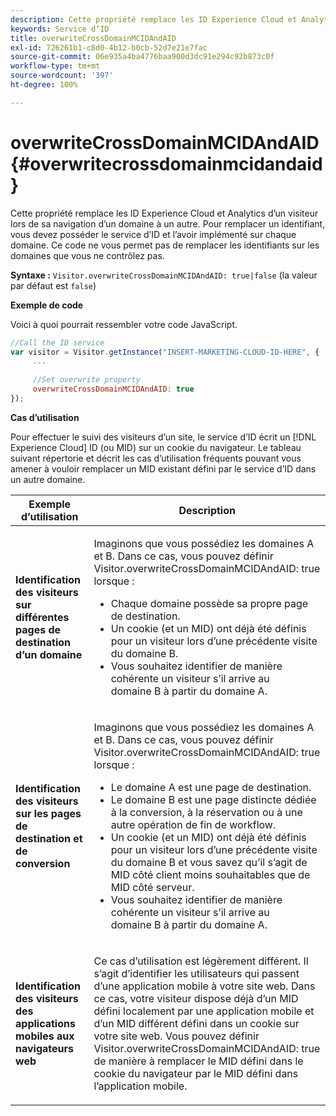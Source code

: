 ```yaml
---
description: Cette propriété remplace les ID Experience Cloud et Analytics d’un visiteur lors de sa navigation d’un domaine à un autre. Pour remplacer un identifiant, vous devez posséder le service d’ID et l’avoir implémenté sur chaque domaine. Ce code ne vous permet pas de remplacer les identifiants sur les domaines que vous ne contrôlez pas.
keywords: Service d’ID
title: overwriteCrossDomainMCIDAndAID
exl-id: 726261b1-c8d0-4b12-b0cb-52d7e21e7fac
source-git-commit: 06e935a4ba4776baa900d3dc91e294c92b873c0f
workflow-type: tm+mt
source-wordcount: '397'
ht-degree: 100%

---
```


# overwriteCrossDomainMCIDAndAID{#overwritecrossdomainmcidandaid}

Cette propriété remplace les ID Experience Cloud et Analytics d’un visiteur lors de sa navigation d’un domaine à un autre. Pour remplacer un identifiant, vous devez posséder le service d’ID et l’avoir implémenté sur chaque domaine. Ce code ne vous permet pas de remplacer les identifiants sur les domaines que vous ne contrôlez pas.

**Syntaxe :** `Visitor.overwriteCrossDomainMCIDAndAID: true|false` (la valeur par défaut est `false`)

**Exemple de code**

Voici à quoi pourrait ressembler votre code JavaScript.

```js
//Call the ID service 
var visitor = Visitor.getInstance("INSERT-MARKETING-CLOUD-ID-HERE", { 
     ... 
 
     //Set overwrite property 
     overwriteCrossDomainMCIDAndAID: true 
}); 
```

**Cas d’utilisation**

Pour effectuer le suivi des visiteurs d’un site, le service d’ID écrit un [!DNL Experience Cloud] ID (ou MID) sur un cookie du navigateur. Le tableau suivant répertorie et décrit les cas d’utilisation fréquents pouvant vous amener à vouloir remplacer un MID existant défini par le service d’ID dans un autre domaine.

<table id="table_FC1AF6551D6646E0BF1C4FB7C1316EBB"> 
 <thead> 
  <tr> 
   <th colname="col1" class="entry"> Exemple d’utilisation </th> 
   <th colname="col2" class="entry"> Description </th> 
  </tr> 
 </thead>
 <tbody> 
  <tr> 
   <td colname="col1"> <p> <b>Identification des visiteurs sur différentes pages de destination d’un domaine</b> </p> </td> 
   <td colname="col2"> <p>Imaginons que vous possédiez les domaines A et B. Dans ce cas, vous pouvez définir <span class="codeph">Visitor.overwriteCrossDomainMCIDAndAID: true</span> lorsque : </p> <p> 
     <ul id="ul_FB4704BFE7134F1688E34BF1A36627B7"> 
      <li id="li_FF71FD1FB9DD4702B675A140FAD2B481">Chaque domaine possède sa propre page de destination. </li> 
      <li id="li_78F75469D32D473B93148B46D35E67F1">Un cookie (et un MID) ont déjà été définis pour un visiteur lors d’une précédente visite du domaine B. </li> 
      <li id="li_305CE5138EEB43D3BF9CE38D1E7FFA04">Vous souhaitez identifier de manière cohérente un visiteur s’il arrive au domaine B à partir du domaine A. </li> 
     </ul> </p> </td> 
  </tr> 
  <tr> 
   <td colname="col1"> <p> <b>Identification des visiteurs sur les pages de destination et de conversion</b> </p> </td> 
   <td colname="col2"> <p>Imaginons que vous possédiez les domaines A et B. Dans ce cas, vous pouvez définir <span class="codeph">Visitor.overwriteCrossDomainMCIDAndAID: true</span> lorsque : </p> 
    <ul id="ul_7BEBFD523A2F47AFB6963536E43692D0"> 
     <li id="li_71586080489340E2A6C0B263F231E3DE">Le domaine A est une page de destination. </li> 
     <li id="li_4E3D3CB380EE4F1BAC4CD752194AE8DE">Le domaine B est une page distincte dédiée à la conversion, à la réservation ou à une autre opération de fin de workflow. </li> 
     <li id="li_FB393B16CFAC4D2D9B2328EBA4573C1A">Un cookie (et un MID) ont déjà été définis pour un visiteur lors d’une précédente visite du domaine B et vous savez qu’il s’agit de MID côté client moins souhaitables que de MID côté serveur. </li> 
     <li id="li_36FC138530A4476A995C0F9FD73C41DE">Vous souhaitez identifier de manière cohérente un visiteur s’il arrive au domaine B à partir du domaine A. </li> 
    </ul> </td> 
  </tr> 
  <tr> 
   <td colname="col1"> <p> <b>Identification des visiteurs des applications mobiles aux navigateurs web</b> </p> </td> 
   <td colname="col2"> <p>Ce cas d’utilisation est légèrement différent. Il s’agit d’identifier les utilisateurs qui passent d’une application mobile à votre site web. Dans ce cas, votre visiteur dispose déjà d’un MID défini localement par une application mobile et d’un MID différent défini dans un cookie sur votre site web. Vous pouvez définir <span class="codeph">Visitor.overwriteCrossDomainMCIDAndAID: true</span> de manière à remplacer le MID défini dans le cookie du navigateur par le MID défini dans l’application mobile. </p> </td> 
  </tr> 
 </tbody> 
</table>
